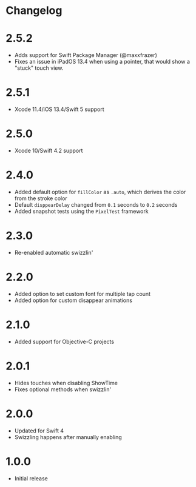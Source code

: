 # Changelog

# 2.5.2

- Adds support for Swift Package Manager (@maxxfrazer)
- Fixes an issue in iPadOS 13.4 when using a pointer, that would show a "stuck" touch view.

# 2.5.1

- Xcode 11.4/iOS 13.4/Swift 5 support

# 2.5.0

- Xcode 10/Swift 4.2 support

# 2.4.0

- Added default option for `fillColor` as `.auto`, which derives the color from the stroke color
- Default `disppearDelay` changed from `0.1` seconds to `0.2` seconds
- Added snapshot tests using the `PixelTest` framework

# 2.3.0

- Re-enabled automatic swizzlin'

# 2.2.0

- Added option to set custom font for multiple tap count
- Added option for custom disappear animations

# 2.1.0

- Added support for Objective-C projects

# 2.0.1

- Hides touches when disabling ShowTime
- Fixes optional methods when swizzlin'

# 2.0.0

- Updated for Swift 4
- Swizzling happens after manually enabling

# 1.0.0

- Initial release
